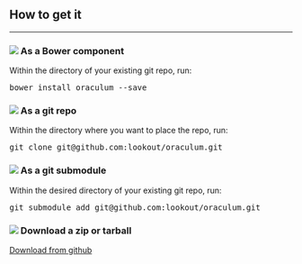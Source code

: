How to get it
-------------
-------------

<div class="row">
  <div class="col-md-12 col-lg-6">
    <div class="panel panel-warning">
      <div class="panel-heading">
        <h3 class="panel-title">
          <img src="http://bower.io/favicon.ico"/>
          As a Bower component
        </h3>
      </div>
      <div class="panel-body">
        Within the directory of your existing git repo, run:
        <pre>bower install oraculum --save</pre>
      </div>
    </div>
  </div>

  <div class="col-md-12 col-lg-6">
    <div class="panel panel-default">
      <div class="panel-heading">
        <h3 class="panel-title">
          <img src="https://github.com/favicon.ico"/>
          As a git repo
        </h3>
      </div>
      <div class="panel-body">
        Within the directory where you want to place the repo, run:
        <pre>git clone git@github.com:lookout/oraculum.git</pre>
      </div>
    </div>
  </div>
</div>

<div class="row">
  <div class="col-md-12 col-lg-6">
    <div class="panel panel-default">
      <div class="panel-heading">
        <h3 class="panel-title">
          <img src="https://github.com/favicon.ico"/>
          As a git submodule
        </h3>
      </div>
      <div class="panel-body">
        Within the desired directory of your existing git repo, run:
        <pre>git submodule add git@github.com:lookout/oraculum.git</pre>
      </div>
    </div>
  </div>
  <div class="col-md-12 col-lg-6">
    <div class="panel panel-default">
      <div class="panel-heading">
        <h3 class="panel-title">
          <img src="https://github.com/favicon.ico"/>
          Download a zip or tarball
        </h3>
      </div>
      <div class="panel-body text-center">
        <a href="https://github.com/lookout/oraculum/releases/latest" class="btn btn-lg btn-success" target="_blank">
          <span class="glyphicon glyphicon-download"></span>
          Download from github
        </a>
      </div>
    </div>
  </div>
</div>

